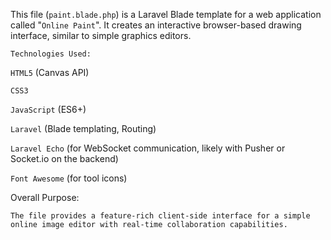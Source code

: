 This file (`paint.blade.php`) is a Laravel Blade template for a web application called "`Online Paint`". It creates an interactive browser-based drawing interface, similar to simple graphics editors.


`Technologies Used:`

`HTML5` (Canvas API)


`CSS3`


`JavaScript` (ES6+)


`Laravel` (Blade templating, Routing)


`Laravel Echo` (for WebSocket communication, likely with Pusher or Socket.io on the backend)


`Font Awesome` (for tool icons)


Overall Purpose:

`The file provides a feature-rich client-side interface for a simple online image editor with real-time collaboration capabilities.`
